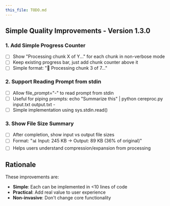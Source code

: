 ```yaml
---
this_file: TODO.md
---
```


## Simple Quality Improvements - Version 1.3.0

### 1. Add Simple Progress Counter
- [ ] Show "Processing chunk X of Y..." for each chunk in non-verbose mode
- [ ] Keep existing progress bar, just add chunk counter above it
- [ ] Simple format: "📝 Processing chunk 3 of 7..."

### 2. Support Reading Prompt from stdin
- [ ] Allow file_prompt="-" to read prompt from stdin
- [ ] Useful for piping prompts: echo "Summarize this" | python cereproc.py input.txt output.txt -
- [ ] Simple implementation using sys.stdin.read()

### 3. Show File Size Summary
- [ ] After completion, show input vs output file sizes
- [ ] Format: "📊 Input: 245 KB → Output: 89 KB (36% of original)"
- [ ] Helps users understand compression/expansion from processing

## Rationale
These improvements are:
- **Simple**: Each can be implemented in <10 lines of code
- **Practical**: Add real value to user experience
- **Non-invasive**: Don't change core functionality